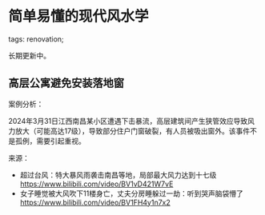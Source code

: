 简单易懂的现代风水学
===================

tags: renovation;

长期更新中。

## 高层公寓避免安装落地窗

案例分析：

2024年3月31日江西南昌某小区遭遇下击暴流，高层建筑间产生狭管效应导致风力放大（可能高达17级），导致部分住户门窗破裂，有人员被吸出窗外。该事件不是孤例，需要引起重视。

来源：

* 超过台风：特大暴风雨袭击南昌等地，局部最大风力达到十七级 https://www.bilibili.com/video/BV1vD421W7vE
* 女子睡觉被大风吹下11楼身亡，丈夫分房睡躲过一劫：听到哭声脑袋懵了 https://www.bilibili.com/video/BV1FH4y1n7x2
